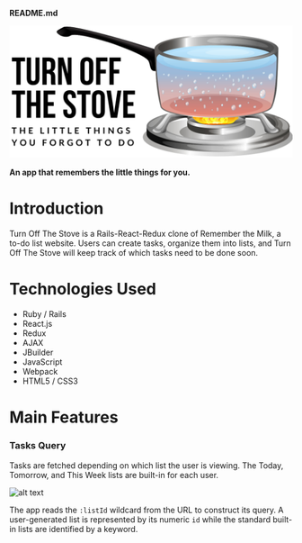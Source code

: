 **README.md**

![alt text](./app/assets/images/logo_w_background.png)

**An app that remembers the little things for you.**

# Introduction
Turn Off The Stove is a Rails-React-Redux clone of Remember the Milk, a to-do list website. Users can create tasks, organize them into lists, and Turn Off The Stove will keep track of which tasks need to be done soon.


# Technologies Used
* Ruby / Rails
* React.js
* Redux
* AJAX
* JBuilder
* JavaScript
* Webpack
* HTML5 / CSS3

# Main Features

### Tasks Query 
Tasks are fetched depending on which list the user is viewing. The Today, Tomorrow, and This Week lists are built-in for each user. 

![alt text](.app/assets/images/tasks_query_snapshot.png)


The app reads the `:listId` wildcard from the URL to construct its query. A user-generated list is represented by its numeric `id` while the standard built-in lists are identified by a keyword. 